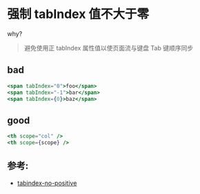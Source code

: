# 强制 tabIndex 值不大于零

why?

> 避免使用正 tabIndex 属性值以使页面流与键盘 Tab 键顺序同步

## bad

```jsx
<span tabIndex="0">foo</span>
<span tabIndex="-1">bar</span>
<span tabIndex={0}>baz</span>
```

## good

```jsx
<th scope="col" />
<th scope={scope} />
```

## 参考:

- [tabindex-no-positive](https://github.com/jsx-eslint/eslint-plugin-react/blob/c42b624d0fb9ad647583a775ab9751091eec066f/docs/rules/tabindex-no-positive)

